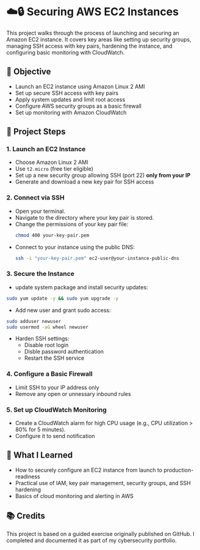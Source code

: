 # ☁️🔒 Securing AWS EC2 Instances 

This project walks through the process of launching and securing an Amazon EC2 instance. It covers key areas like setting up security groups, managing SSH access with key pairs, hardening the instance, and configuring basic monitoring with CloudWatch.

## 🎯 Objective

- Launch an EC2 instance using Amazon Linux 2 AMI
- Set up secure SSH access with key pairs
- Apply system updates and limit root access
- Configure AWS security groups as a basic firewall
- Set up monitoring with Amazon CloudWatch

## 👣 Project Steps

### 1. Launch an EC2 Instance

- Choose Amazon Linux 2 AMI
- Use `t2.micro` (free tier eligible)
- Set up a new security group allowing SSH (port 22) **only from your IP**
- Generate and download a new key pair for SSH access

### 2. Connect via SSH
  - Open your terminal.
  - Navigate to the directory where your key pair is stored.
  - Change the permissions of your key pair file:
    ```bash
    chmod 400 your-key-pair.pem
    ```
  - Connect to your instance using the public DNS:
    ```bash
    ssh -i "your-key-pair.pem" ec2-user@your-instance-public-dns
    ```

### 3. Secure the Instance

- update system package and install security updates:
```bash
sudo yum update -y && sudo yum upgrade -y
```

- Add new user and grant sudo access:
```bash
sudo adduser newuser
sudo usermod -aG wheel newuser
```

- Harden SSH settings:
  - Disable root login
  - Disble password authentication
  - Restart the SSH service

### 4. Configure a Basic Firewall
  - Limit SSH to your IP address only
  - Remove any open or unnessary inbound rules

### 5. Set up CloudWatch Monitoring
  - Create a CloudWatch alarm for high CPU usage (e.g., CPU utilization > 80% for 5 minutes).
  - Configure it to send notification

## 📘 What I Learned
- How to securely configure an EC2 instance from launch to production-readiness
- Practical use of IAM, key pair management, security groups, and SSH hardening
- Basics of cloud monitoring and alerting in AWS

## 📚 Credits

This project is based on a guided exercise originally published on GitHub. I completed and documented it as part of my cybersecurity portfolio.
